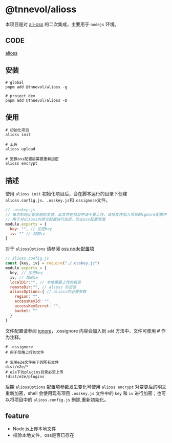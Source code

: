 # @tnnevol/alioss

本项目是对 [ali-oss](https://www.npmjs.com/package/ali-oss#node-usage) 的二次集成，主要用于 `nodejs` 环境。

## CODE
[alioss](https://gitee.com/tnnevol/tnnevol_tools/tree/main/packages/alioss)

## 安装

```shell
# global
pnpm add @tnnevol/alioss -g

# project dev
pnpm add @tnnevol/alioss -D
```

## 使用

```shell
# 初始化项目
alioss init

# 上传
alioss upload

# 更换oss配置后需要重新加密
alioss encrypt
```

## 描述

使用 `alioss init` 初始化项目后，会在脚本运行的目录下创建 `alioss.config.js`、`.osskey.js`和`.ossignore`文件。


```javascript
// .osskey.js
// 每次初始化都会随机生成，此文件在项目中请不要上传，请将文件加入项目的ignore配置中，例如：.gitignore。
// 用于对alioss的原文配置进行加密，防止oss配置泄漏
module.exports = {
  key: "", // 加密key
  iv: "" // 加密iv
}
```

对于 `aliossOptions` 请参阅 [oss node配置项](https://www.alibabacloud.com/help/zh/object-storage-service/latest/configuration-items)
```javascript
// alioss.config.js
const {key, iv} = require("./.osskey.js")
module.exports = {
  key, // 加密key
  iv, // 加密iv
  localDir:"", // 本地需要上传的目录
  remoteDir:"", // alioss 的目录
  aliossOptions:{ // alioss的必要参数
    region: "",
    accessKeyId: "",
    accessKeySecret: "",
    bucket: ""
  }
}
```

文件配置请参阅 [ignore](https://www.npmjs.com/package/ignore)，.ossignore 内容会加入到 `add` 方法中，文件可使用 __#__ 作为注释。
```
# .ossignore
# 用于忽略上传的文件

# 忽略e2e文件夹下的所有文件
dist/e2e/*
# e2e下的plugins目录必须上传
!dist/e2e/plugins
```

后期 `aliossOptions` 配置项参数发生变化可使用 `alioss encrypt` 对变更后的明文重新加密，shell 会使用现有项目 `.osskey.js` 文件中的 `key` 和 `iv` 进行加密；也可以将项目中的 `alioss.config.js` 删除,重新初始化。

## feature

- Node.js上传本地文件
- 校验本地文件，oss是否已存在
